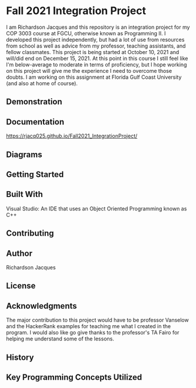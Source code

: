 # Fall 2021 Integration Project

I am Richardson Jacques and this repository is an integration project for my COP 3003 course at FGCU, otherwise known as Programming II. 
I developed this project independently, but had a lot of use from resources from school as well as advice from my professor, teaching assistants, and fellow classmates.
This project is being started at October 10, 2021 and will/did end on December 15, 2021. At this point in this course I still feel like I'm below-average to moderate in terms of proficiency,
but I hope working on this project will give me the experience I need to overcome those doubts. 
I am working on this assignment at Florida Gulf Coast University (and also at home of course).


## Demonstration


## Documentation
https://rjacq025.github.io/Fall2021_IntegrationProject/

## Diagrams


## Getting Started


## Built With
Visual Studio: An IDE that uses an Object Oriented Programming known as C++

## Contributing


## Author
Richardson Jacques

## License


## Acknowledgments
The major contribution to this project would have to be professor Vanselow and the HackerRank examples for teaching me what I created in the program. I would also like go give thanks to the professor's TA Fairo for helping me understand some of the lessons.

## History


## Key Programming Concepts Utilized
